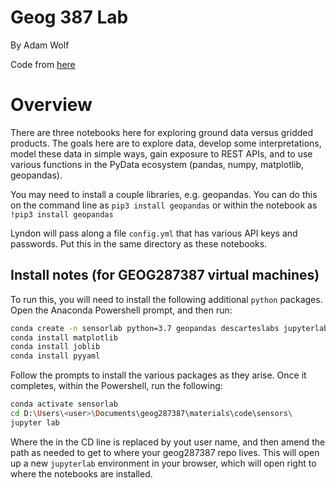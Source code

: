 # Geog 387 Lab
By Adam Wolf

Code from [here](https://github.com/wolfhelius/Clark_Geog387)

# Overview
There are three notebooks here for exploring ground data versus gridded products.  The goals here are to explore data, develop some interpretations, model these data in simple ways, gain exposure to REST APIs, and to use various functions in the PyData ecosystem (pandas, numpy, matplotlib, geopandas).  

You may need to install a couple libraries, e.g. geopandas.  You can do this on the command line as `pip3 install geopandas` or within the notebook as `!pip3 install geopandas`

Lyndon will pass along a file `config.yml` that has various API keys and passwords.  Put this in the same directory as these notebooks.

## Install notes (for GEOG287387 virtual machines)
To run this, you will need to install the following additional `python` packages. Open the Anaconda Powershell prompt, and then run:

```bash
conda create -n sensorlab python=3.7 geopandas descarteslabs jupyterlab 
conda install matplotlib 
conda install joblib
conda install pyyaml
```

Follow the prompts to install the various packages as they arise. Once it completes, within the Powershell, run the following:

```bash
conda activate sensorlab
cd D:\Users\<user>\Documents\geog287387\materials\code\sensors\
jupyter lab
```

Where the <user> in the CD line is replaced by yout user name, and then amend the path as needed to get to where your geog287387 repo lives. This will open up a new `jupyterlab` environment in your browser, which will open right to where the notebooks are installed.  


